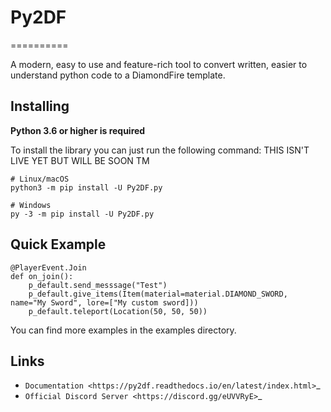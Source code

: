 # Py2DF
==========

A modern, easy to use and feature-rich tool to convert written, easier to understand python code to a DiamondFire template.

Installing
----------

**Python 3.6 or higher is required**

To install the library you can just run the following command:   THIS ISN'T LIVE YET BUT WILL BE SOON TM



    # Linux/macOS
    python3 -m pip install -U Py2DF.py

    # Windows
    py -3 -m pip install -U Py2DF.py


Quick Example
--------------

    @PlayerEvent.Join
    def on_join():
        p_default.send_messsage("Test")
        p_default.give_items(Item(material=material.DIAMOND_SWORD, name="My Sword", lore=["My custom sword]))
        p_default.teleport(Location(50, 50, 50))
        

You can find more examples in the examples directory.

Links
------

- `Documentation <https://py2df.readthedocs.io/en/latest/index.html>`_
- `Official Discord Server <https://discord.gg/eUVVRyE>`_
